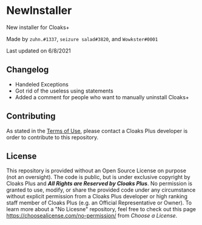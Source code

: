 # NewInstaller
New installer for Cloaks+

Made by `zuhn.#1337`, `seizure salad#3820`, and `Wowkster#0001`

Last updated on 6/8/2021

## Changelog
- Handeled Exceptions
- Got rid of the useless using statements
- Added a comment for people who want to manually uninstall Cloaks+

## Contributing

As stated in the [Terms of Use](https://github.com/CloaksPlus/NewInstaller/blob/master/TOU.md), please contact a Cloaks Plus developer is order to contribute to this repository.

## License

This repository is provided without an Open Source License on purpose (not an oversight). The code is public, but is under exclusive copyright by Cloaks Plus and ***All Rights are Reserved by Cloaks Plus***. No permission is granted to use, modify, or share the provided code under any circumstance without explicit permission from a Cloaks Plus developer or high ranking staff member of Cloaks Plus (e.g. an Official Representative or Owner). To learn more about a "No Licesne" repository, feel free to check out this page https://choosealicense.com/no-permission/ from *Choose a License*.

